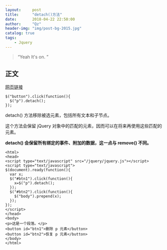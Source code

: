 ```yaml
---
layout:     post
title:      "detach()方法"
date:       2018-04-22 22:50:00
author:     "Qz"
header-img: "img/post-bg-2015.jpg"
catalog: true
tags:
    - Jquery
---
```


> “Yeah It's on. ”


## 正文
[网页链接](http://www.w3school.com.cn/jquery/manipulation_detach.asp)

```
$("button").click(function(){
  $("p").detach();
});
```



detach() 方法移除被选元素，包括所有文本和子节点。

这个方法会保留 jQuery 对象中的匹配的元素，因而可以在将来再使用这些匹配的元素。

**detach() 会保留所有绑定的事件、附加的数据，这一点与 remove() 不同。**


```
<html>
<head>
<script type="text/javascript" src="/jquery/jquery.js"></script>
<script type="text/javascript">
$(document).ready(function(){
  var x;
  $("#btn1").click(function(){
    x=$("p").detach();
  });
  $("#btn2").click(function(){
    $("body").prepend(x);
  });
});
</script>
</head>
<body>
<p>这是一个段落。</p>
<button id="btn1">删除 p 元素</button>
<button id="btn2">恢复 p 元素</button>
</body>
</html>
```










